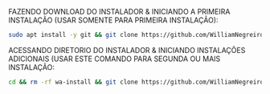 FAZENDO DOWNLOAD DO INSTALADOR & INICIANDO A PRIMEIRA INSTALAÇÃO (USAR SOMENTE PARA PRIMEIRA INSTALAÇÃO):

```bash
sudo apt install -y git && git clone https://github.com/WilliamNegreiros/whaticket_install_v6.git && sudo chmod -R 777 whaticket_install_v6 && cd whaticket_install_v6 && sudo ./install_primaria
```

ACESSANDO DIRETORIO DO INSTALADOR & INICIANDO INSTALAÇÕES ADICIONAIS (USAR ESTE COMANDO PARA SEGUNDA OU MAIS INSTALAÇÃO:
```bash
cd && rm -rf wa-install && git clone https://github.com/WilliamNegreiros/whaticket_install_v6.git && sudo chmod -R 777 ./whaticket_install_v6 && cd ./whaticket_install_v6 && sudo ./install_instancia
```

